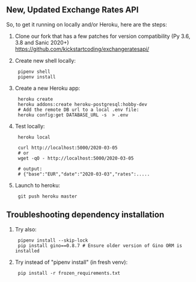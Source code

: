 New, Updated Exchange Rates API
----------------------------------

So, to get it running on locally and/or Heroku, here are the steps:


1. Clone our fork that has a few patches for version compatibility (Py 3.6, 3.8 and Sanic 2020+) <https://github.com/kickstartcoding/exchangeratesapi/>

2. Create new shell locally:

        pipenv shell
        pipenv install

3. Create a new Heroku app:


        heroku create
        heroku addons:create heroku-postgresql:hobby-dev
        # Add the remote DB url to a local .env file:
        heroku config:get DATABASE_URL -s  > .env


4. Test locally:


        heroku local

        curl http://localhost:5000/2020-03-05
        # or
        wget -qO - http://localhost:5000/2020-03-05

        # output:
        # {"base":"EUR","date":"2020-03-03","rates":.....


5. Launch to heroku:

        git push heroku master


Troubleshooting dependency installation
----------------------------------------

1. Try also:

        pipenv install --skip-lock
        pip install gino==0.8.7 # Ensure older version of Gino ORM is installed

2. Try instead of "pipenv install" (in fresh venv):

        pip install -r frozen_requirements.txt

